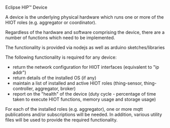 Eclipse HIP&trade; Device

A device is the underlying physical hardware which runs one or more of the HIOT roles (e.g. aggregator or coordinator).

Regardless of the hardware and software comprising the device, there are a number of functions which need to be implemented.

The functionality is provided via nodejs as well as arduino sketches/libraries

The following functionality is required for any device:
- return the network configuration for HIOT interfaces (equivalent to "ip addr")
- return details of the installed OS (if any) 
- maintain a list of installed and active HIOT roles (thing-sensor, thing-controller, aggregator, broker)
- report on the "health" of the device (duty cycle - percentage of time taken to execute HIOT functions, memory usage and storage usage)

For each of the installed roles (e.g. aggregator), one or more mqtt publications and/or subscriptions will be needed. In addition, various utility files will be used to provide the required functionality.

